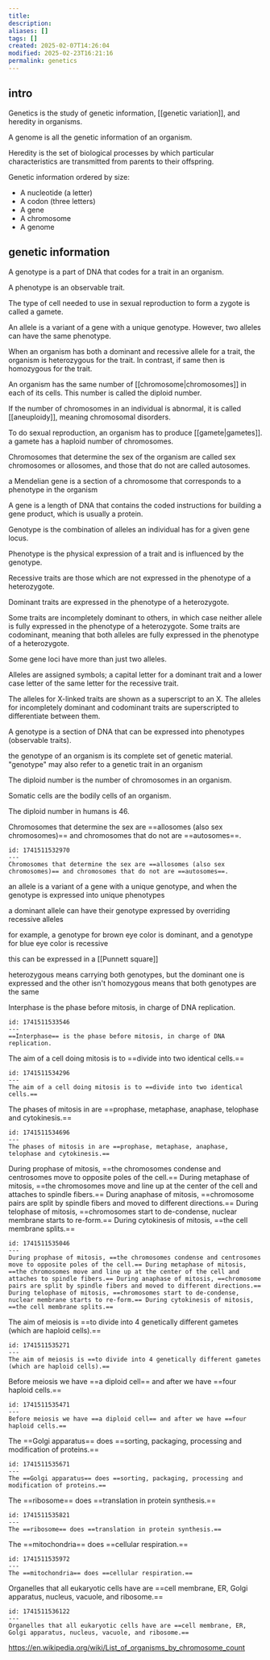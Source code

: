 ```yaml
---
title: 
description: 
aliases: []
tags: []
created: 2025-02-07T14:26:04
modified: 2025-02-23T16:21:16
permalink: genetics
---
```


## intro

Genetics is the study of genetic information, [[genetic variation]], and heredity in organisms.

A genome is all the genetic information of an organism.

Heredity is the set of biological processes by which particular characteristics are transmitted from parents to their offspring.

Genetic information ordered by size:
- A nucleotide (a letter)
- A codon (three letters)
- A gene
- A chromosome
- A genome

## genetic information

A genotype is a part of DNA that codes for a trait in an organism.

A phenotype is an observable trait.

The type of cell needed to use in sexual reproduction to form a zygote is called a gamete.

An allele is a variant of a gene with a unique genotype. However, two alleles can have the same phenotype.

When an organism has both a dominant and recessive allele for a trait, the organism is heterozygous for the trait. In contrast, if same then is homozygous for the trait.


An organism has the same number of [[chromosome|chromosomes]] in each of its cells. This number is called the diploid number.


If the number of chromosomes in an individual is abnormal, it is called [[aneuploidy]], meaning chromosomal disorders.

To do sexual reproduction, an organism has to produce [[gamete|gametes]]. a gamete has a haploid number of chromosomes.



Chromosomes that determine the sex of the organism are called sex chromosomes or allosomes, and those that do not are called autosomes.

a Mendelian gene is a section of a chromosome that corresponds to a phenotype in the organism

A gene is a length of DNA that contains the coded instructions for building a gene product, which is usually a protein.


Genotype is the combination of alleles an individual has for a given gene locus.




Phenotype is the physical expression of a trait and is influenced by the genotype.

Recessive traits are those which are not expressed in the phenotype of a heterozygote.

Dominant traits are expressed in the phenotype of a heterozygote.

Some traits are incompletely dominant to others, in which case neither allele is fully expressed in the phenotype of a heterozygote. Some traits are codominant, meaning that both alleles are fully expressed in the phenotype of a heterozygote.

Some gene loci have more than just two alleles.

Alleles are assigned symbols; a capital letter for a dominant trait and a lower case letter of the same letter for the recessive trait.

The alleles for X-linked traits are shown as a superscript to an X. The alleles for incompletely dominant and codominant traits are superscripted to differentiate between them.


A genotype is a section of DNA that can be expressed into phenotypes (observable traits).

the genotype of an organism is its complete set of genetic material.
"genotype" may also refer to a genetic trait in an organism


The diploid number is the number of chromosomes in an organism.

Somatic cells are the bodily cells of an organism.

The diploid number in humans is 46.











Chromosomes that determine the sex are ==allosomes (also sex chromosomes)== and chromosomes that do not are ==autosomes==.

```anki
id: 1741511532970
---
Chromosomes that determine the sex are ==allosomes (also sex chromosomes)== and chromosomes that do not are ==autosomes==.
```

an allele is a variant of a gene with a unique genotype, and when the genotype is expressed into unique phenotypes

a dominant allele can have their genotype expressed by overriding recessive alleles

for example, a genotype for brown eye color is dominant, and a genotype for blue eye color is recessive

this can be expressed in a [[Punnett square]]


heterozygous means carrying both genotypes, but the dominant one is expressed and the other isn't
homozygous means that both genotypes are the same


Interphase is the phase before mitosis, in charge of DNA replication.

```anki
id: 1741511533546
---
==Interphase== is the phase before mitosis, in charge of DNA replication.
```

The aim of a cell doing mitosis is to ==divide into two identical cells.==

```anki
id: 1741511534296
---
The aim of a cell doing mitosis is to ==divide into two identical cells.==
```

The phases of mitosis in are ==prophase, metaphase, anaphase, telophase and cytokinesis.==

```anki
id: 1741511534696
---
The phases of mitosis in are ==prophase, metaphase, anaphase, telophase and cytokinesis.==
```

During prophase of mitosis, ==the chromosomes condense and centrosomes move to opposite poles of the cell.== During metaphase of mitosis, ==the chromosomes move and line up at the center of the cell and attaches to spindle fibers.== During anaphase of mitosis, ==chromosome pairs are split by spindle fibers and moved to different directions.== During telophase of mitosis, ==chromosomes start to de-condense, nuclear membrane starts to re-form.== During cytokinesis of mitosis, ==the cell membrane splits.==

```anki
id: 1741511535046
---
During prophase of mitosis, ==the chromosomes condense and centrosomes move to opposite poles of the cell.== During metaphase of mitosis, ==the chromosomes move and line up at the center of the cell and attaches to spindle fibers.== During anaphase of mitosis, ==chromosome pairs are split by spindle fibers and moved to different directions.== During telophase of mitosis, ==chromosomes start to de-condense, nuclear membrane starts to re-form.== During cytokinesis of mitosis, ==the cell membrane splits.==

```

The aim of meiosis is ==to divide into 4 genetically different gametes (which are haploid cells).==

```anki
id: 1741511535271
---
The aim of meiosis is ==to divide into 4 genetically different gametes (which are haploid cells).==
```

Before meiosis we have ==a diploid cell== and after we have ==four haploid cells.==

```anki
id: 1741511535471
---
Before meiosis we have ==a diploid cell== and after we have ==four haploid cells.==
```

 The ==Golgi apparatus== does ==sorting, packaging, processing and modification of proteins.==

```anki
id: 1741511535671
---
The ==Golgi apparatus== does ==sorting, packaging, processing and modification of proteins.==
```

The ==ribosome== does ==translation in protein synthesis.==

```anki
id: 1741511535821
---
The ==ribosome== does ==translation in protein synthesis.==
```

The ==mitochondria== does ==cellular respiration.==

```anki
id: 1741511535972
---
The ==mitochondria== does ==cellular respiration.==
```

Organelles that all eukaryotic cells have are ==cell membrane, ER, Golgi apparatus, nucleus, vacuole, and ribosome.==

```anki
id: 1741511536122
---
Organelles that all eukaryotic cells have are ==cell membrane, ER, Golgi apparatus, nucleus, vacuole, and ribosome.==
```

https://en.wikipedia.org/wiki/List_of_organisms_by_chromosome_count
